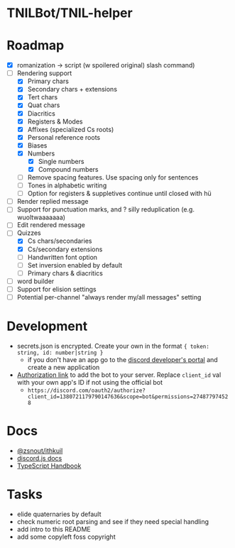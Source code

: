 # TNILBot/TNIL-helper

# Roadmap

- [x] romanization -> script (w spoilered original) slash command)
- [ ] Rendering support
    - [x] Primary chars
    - [x] Secondary chars + extensions
    - [x] Tert chars
    - [x] Quat chars
    - [x] Diacritics
    - [x] Registers & Modes
    - [x] Affixes (specialized Cs roots)
    - [x] Personal reference roots
    - [x] Biases
    - [x] Numbers
        - [x] Single numbers
        - [x] Compound numbers
    - [ ] Remove spacing features. Use spacing only for sentences
    - [ ] Tones in alphabetic writing
    - [ ] Option for registers & suppletives continue until closed with hü
- [ ] Render replied message
- [ ] Support for punctuation marks, and ? silly reduplication (e.g. wuoltwaaaaaaa)
- [ ] Edit rendered message
- [ ] Quizzes
    - [x] Cs chars/secondaries
    - [x] Cs/secondary extensions
    - [ ] Handwritten font option
    - [ ] Set inversion enabled by default
    - [ ] Primary chars & diacritics
- [ ] word builder
- [ ] Support for elision settings
- [ ] Potential per-channel "always render my/all messages" setting

# Development

- secrets.json is encrypted. Create your own in the format `{ token: string, id: number|string }`
    - if you don't have an app go to the [discord developer's portal](https://discord.com/developers/applications/) and create a new application
- [Authorization link](https://discord.com/oauth2/authorize?client_id=1380721179790147636&scope=bot&permissions=274877974528) to add the bot to your server. Replace `client_id` val with your own app's ID if not using the official bot
    - `https://discord.com/oauth2/authorize?client_id=1380721179790147636&scope=bot&permissions=274877974528`

# Docs

- [@zsnout/ithkuil](https://github.com/zsakowitz/ithkuil)
- [discord.js docs](https://discord.js.org/docs/packages/discord.js/14.19.3)
- [TypeScript Handbook](https://www.typescriptlang.org/docs/handbook/intro.html)

# Tasks
- elide quaternaries by default
- check numeric root parsing and see if they need special handling
- add intro to this README
- add some copyleft foss copyright
